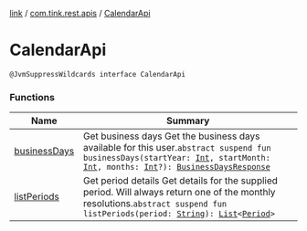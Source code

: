 [link](../../index.md) / [com.tink.rest.apis](../index.md) / [CalendarApi](./index.md)

# CalendarApi

`@JvmSuppressWildcards interface CalendarApi`

### Functions

| Name | Summary |
|---|---|
| [businessDays](business-days.md) | Get business days Get the business days available for this user.`abstract suspend fun businessDays(startYear: `[`Int`](https://kotlinlang.org/api/latest/jvm/stdlib/kotlin/-int/index.html)`, startMonth: `[`Int`](https://kotlinlang.org/api/latest/jvm/stdlib/kotlin/-int/index.html)`, months: `[`Int`](https://kotlinlang.org/api/latest/jvm/stdlib/kotlin/-int/index.html)`?): `[`BusinessDaysResponse`](../../com.tink.rest.models/-business-days-response/index.md) |
| [listPeriods](list-periods.md) | Get period details Get details for the supplied period. Will always return one of the monthly resolutions.`abstract suspend fun listPeriods(period: `[`String`](https://kotlinlang.org/api/latest/jvm/stdlib/kotlin/-string/index.html)`): `[`List`](https://kotlinlang.org/api/latest/jvm/stdlib/kotlin.collections/-list/index.html)`<`[`Period`](../../com.tink.rest.models/-period/index.md)`>` |
